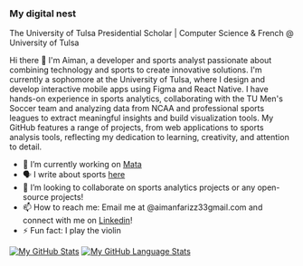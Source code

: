 ###  My digital nest

The University of Tulsa Presidential Scholar | Computer Science & French @ University of Tulsa

Hi there 👋
I'm Aiman, a developer and sports analyst passionate about combining technology and sports to create innovative solutions. I'm currently a sophomore at the University of Tulsa, where I design and develop interactive mobile apps using Figma and React Native. I have hands-on experience in sports analytics, collaborating with the TU Men's Soccer team and analyzing data from NCAA and professional sports leagues to extract meaningful insights and build visualization tools. My GitHub features a range of projects, from web applications to sports analysis tools, reflecting my dedication to learning, creativity, and attention to detail.

- 🔭 I’m currently working on <a href="https://mata-kappa.vercel.app/">Mata</a>
- 🗣️ I write about sports <a href="https://medium.com/@aimanfarizz">here</a>
- 👯 I’m looking to collaborate on sports analytics projects or any open-source projects!
- 📫 How to reach me: Email me at @aimanfarizz33gmail.com and connect with me on <a href="[https://mata-kappa.vercel.app](https://www.linkedin.com/in/aiman-akmal-hizam/)">Linkedin</a>!
- ⚡ Fun fact: I play the violin

[![My GitHub Stats](https://github-readme-stats.vercel.app/api/?username=AimanFariz&count_private=true&theme=tokyonight&showicons=true)]()
[![My GitHub Language Stats](https://github-readme-stats.vercel.app/api/top-langs/?username=aimanfariz&langs_count=1000000000000&theme=tokyonight)]()
